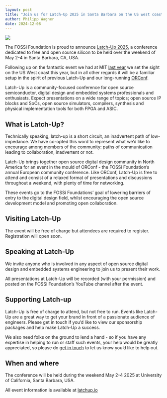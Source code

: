 ```yaml
---
layout: post
title: "Join us for Latch-Up 2025 in Santa Barbara on the US west coast"
author: Philipp Wagner
date: 2024-12-08
---
```


<img src="/blog/2024-12-08-announcing-latchup-2025/latchup-logo-nolocation.png" style="max-width:100%" />

The FOSSi Foundation is proud to announce [Latch-Up 2025](/latch-up/2025), a conference dedicated to free and open source silicon to be held over the weekend of May 2-4 in Santa Barbara, CA, USA.

Following up on the fantastic event we had at MIT [last year](/latch-up/2024) we set the sight on the US West coast this year, but in all other regards it will be a familiar setup in the spirit of previous Latch-Up and our long-running [ORConf](/orconf).

Latch-Up is a community-focused conference for open source semiconductor, digital design and embedded systems professionals and enthusiasts. Expect presentations on a wide range of topics; open source IP blocks and SoCs, open source simulators, compilers, synthesis and physical implementation tools for both FPGA and ASIC.

## What is Latch-Up?

Technically speaking, latch-up is a short circuit, an inadvertent path of low-impedance. We have co-opted this word to represent what we’d like to encourage among members of the community: paths of communication leading to collaboration, inadvertent or not.

Latch-Up brings together open source digital design community in North America for an event in the mould of ORConf - the FOSSi Foundation’s annual European community conference. Like ORConf, Latch-Up is free to attend and consist of a relaxed format of presentations and discussions throughout a weekend, with plenty of time for networking.

These events go to the FOSSi Foundations’ goal of lowering barriers of entry to the digital design field, whilst encouraging the open source development model and promoting open collaboration.

## Visiting Latch-Up

The event will be free of charge but attendees are required to register. Registration will open soon.

## Speaking at Latch-Up

We invite anyone who is involved in any aspect of open source digital design and embedded systems engineering to join us to present their work.

All presentations at Latch-Up will be recorded (with your permission) and posted on the FOSSi Foundation’s YouTube channel after the event.

## Supporting Latch-up

Latch-Up is free of charge to attend, but not free to run.
Events like Latch-Up are a great way to get your brand in front of a passionate audience of engineers. Please get in touch if you’d like to view our sponsorship packages and help make Latch-Up a success.

We also need folks on the ground to lend a hand - so if you have any expertise in helping to run or staff such events, your help would be greatly appreciated, so please do [get in touch](latch-up@fossi-foundation.org) to let us know you’d like to help out.

## When and where

The conference will be held during the weekend May 2-4 2025 at University of California, Santa Barbara, USA.

All event information is available at <a href="http://latchup.io" target="_blank">latchup.io</a>
